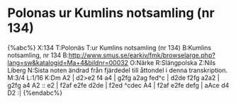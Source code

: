 # Polonas ur Kumlins notsamling (nr 134)

{%abc%}
X:134
T:Polonäs
T:ur Kumlins notsamling (nr 134)
B:Kumlins notsamling, nr 134
B:http://www.smus.se/earkiv/fmk/browselarge.php?lang=sw&katalogid=Ma+4&bildnr=00032
O:Närke
R:Slängpolska
Z:Nils Liberg
N:Sista noten ändrad från fjärdedel till åttondel i denna transkription.
M:3/4
L:1/16
K:Dm
A2 | d2>e2 f4 a4 | g2fg a2ag fed^c | d2de f2fg a2a2 | g2fg a4 A2 ::
e2 | f2af e2fe d2de | f2ed ^cdec A4 | f2af e2fe defg | aAce d4 D2 :|
{%endabc%}
